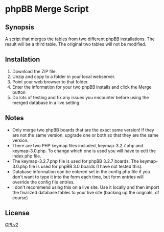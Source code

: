 # phpBB Merge Script

## Synopsis

A script that merges the tables from two different phpBB installations. The result will be a third table. The original two tables will not be modified.

## Installation

1. Download the ZIP file.
2. Unzip and copy to a folder in your local webserver.
3. Point your web browser to that folder.
4. Enter the information for your two phpBB installs and click the Merge button
5. Do lots of testing and fix any issues you encounter before using the merged database in a live setting

## Notes

- Only merge two phpBB boards that are the exact same version! If they are not the same version, upgrade one or both so that they are the same version.
- There are two PHP keymap files included, keymap-3.2.7.php and keymap-3.0.php. To change which one is used you will have to edit the index.php file.
- The keymap-3.2.7.php file is used for phpBB 3.2.7 boards. The keymap-3.0.php file is used for phpBB 3.0 boards (I have not tested this).
- Database information can be entered set in the config.php file if you don't want to type it into the form each time, but form entries will override the config file entries.
- I don't recommend using this on a live site. Use it locally and then import the finalized database tables to your live site (backing up the orignals, of course)

## License

[GPLv2](license.txt)
